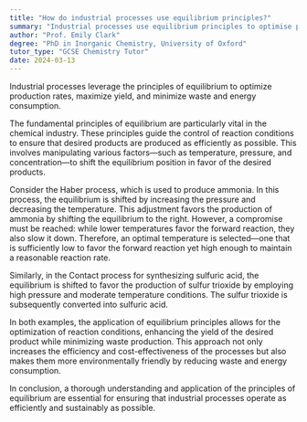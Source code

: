 ```yaml
---
title: "How do industrial processes use equilibrium principles?"
summary: "Industrial processes use equilibrium principles to optimise production rates, maximise yield, and minimise waste and energy consumption."
author: "Prof. Emily Clark"
degree: "PhD in Inorganic Chemistry, University of Oxford"
tutor_type: "GCSE Chemistry Tutor"
date: 2024-03-13
---
```


Industrial processes leverage the principles of equilibrium to optimize production rates, maximize yield, and minimize waste and energy consumption.

The fundamental principles of equilibrium are particularly vital in the chemical industry. These principles guide the control of reaction conditions to ensure that desired products are produced as efficiently as possible. This involves manipulating various factors—such as temperature, pressure, and concentration—to shift the equilibrium position in favor of the desired products.

Consider the Haber process, which is used to produce ammonia. In this process, the equilibrium is shifted by increasing the pressure and decreasing the temperature. This adjustment favors the production of ammonia by shifting the equilibrium to the right. However, a compromise must be reached: while lower temperatures favor the forward reaction, they also slow it down. Therefore, an optimal temperature is selected—one that is sufficiently low to favor the forward reaction yet high enough to maintain a reasonable reaction rate.

Similarly, in the Contact process for synthesizing sulfuric acid, the equilibrium is shifted to favor the production of sulfur trioxide by employing high pressure and moderate temperature conditions. The sulfur trioxide is subsequently converted into sulfuric acid.

In both examples, the application of equilibrium principles allows for the optimization of reaction conditions, enhancing the yield of the desired product while minimizing waste production. This approach not only increases the efficiency and cost-effectiveness of the processes but also makes them more environmentally friendly by reducing waste and energy consumption.

In conclusion, a thorough understanding and application of the principles of equilibrium are essential for ensuring that industrial processes operate as efficiently and sustainably as possible.
    